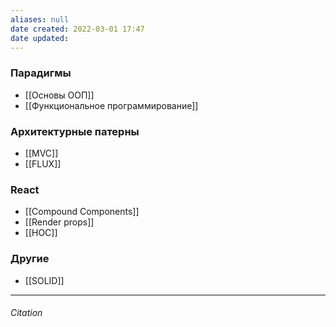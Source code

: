 ```yaml
---
aliases: null
date created: 2022-03-01 17:47
date updated:
---
```

### Парадигмы
- [[Основы ООП]]
- [[Функциональное программирование]]

### Архитектурные патерны
- [[MVC]]
- [[FLUX]]

### React

- [[Compound Components]]
- [[Render props]]
- [[HOC]]

### Другие

- [[SOLID]]




---

###### Citation

